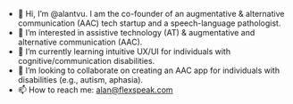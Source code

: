 - 👋 Hi, I’m @alantvu. I am the co-founder of an augmentative & alternative communication (AAC) tech startup and a speech-language pathologist.
- 👀 I’m interested in assistive technology (AT) & augmentative and alternative communication (AAC).
- 🌱 I’m currently learning intuitive UX/UI for individuals with cognitive/communication disabilities.
- 💞️ I’m looking to collaborate on creating an AAC app for individuals with disabilities (e.g., autism, aphasia). 
- 📫 How to reach me: alan@flexspeak.com

<!---
alantvu/alantvu is a ✨ special ✨ repository because its `README.md` (this file) appears on your GitHub profile.
You can click the Preview link to take a look at your changes.
--->
